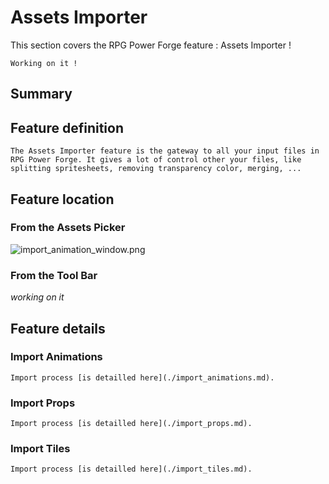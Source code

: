 # Assets Importer

This section covers the RPG Power Forge feature : Assets Importer !

```admonish warning title="🛠️"
Working on it !
```

## Summary

## Feature definition
```admonish summary title="Assets Importer"
The Assets Importer feature is the gateway to all your input files in RPG Power Forge. It gives a lot of control other your files, like splitting spritesheets, removing transparency color, merging, ...
```

## Feature location

### From the Assets Picker

![import_animation_window.png](../../../../../media/user_manual/assets_management/window_location.png)

### From the Tool Bar
*working on it*

## Feature details

### Import Animations
```admonish example title="Detailled process"
Import process [is detailled here](./import_animations.md).
```

### Import Props
```admonish example title="Detailled process"
Import process [is detailled here](./import_props.md).
```

### Import Tiles
```admonish example title="Detailled process"
Import process [is detailled here](./import_tiles.md).
```